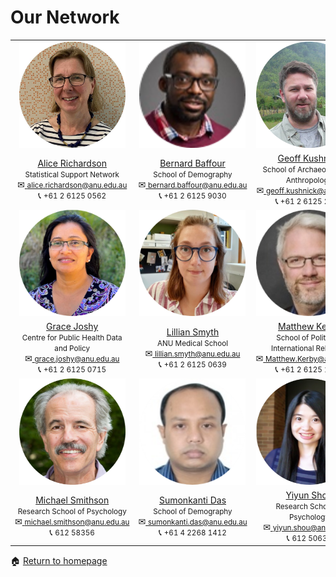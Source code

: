 # Our Network

<table cellpadding="0" cellspacing="0" border="0">
 <tr>
    <td style="text-align: center; vertical-align: middle;"><img src="assets/images/Alice.png" alt="Alice"
             width = "170" 
             height = "170"></td>
    <td style="text-align: center; vertical-align: middle;"><img src="assets/images/Bernard.png" alt="Bernard"
             width = "170" 
             height = "170"></td>
  <td style="text-align: center; vertical-align: middle;"><img src="assets/images/Geoff.png" alt="Geoff"
             width = "170" 
             height = "170"></td>
 </tr>
 <tr>
    <td style="text-align: center; vertical-align: middle;"><div><a href="https://services.anu.edu.au/business-units/dean-higher-degree-research/statistical-support-network/associate-professor-alice">Alice Richardson</a></div><div><small>Statistical Support Network</small></div><div><span style="white-space: nowrap">&#9993;<a href="alice.richardson@anu.edu.au"> <small>alice.richardson@anu.edu.au</small></a></span></div><div><span style="white-space: nowrap">&#128222; <small> +61 2 6125 0562</small></span></div></td>
    <td style="text-align: center; vertical-align: middle;"><div><a href="https://demography.cass.anu.edu.au/people/dr-bernard-baffour">Bernard Baffour</a></div><div><small>School of Demography</small></div><div><span style="white-space: nowrap">&#9993;<a href="bernard.baffour@anu.edu.au"> <small>bernard.baffour@anu.edu.au</small></a></span></div><div><span style="white-space: nowrap">&#128222;<small> +61 2 6125 9030</small></span></div></td>
  <td style="text-align: center; vertical-align: middle;"><div><a href="https://researchers.anu.edu.au/researchers/kushnick-gc">Geoff Kushnick</a></div><div><small>School of Archaeology and Anthropology</small></div><div><span style="white-space: nowrap">&#9993;<a href="geoff.kushnick@anu.edu.au"> <small>geoff.kushnick@anu.edu.au</small></a></span></div><div><span style="white-space: nowrap">&#128222;<small> +61 2 6125 2271</small></span></div></td>
 </tr>
 <tr>
    <td style="text-align: center; vertical-align: middle;"><img src="assets/images/Grace.png" alt="Grace"
             width = "170" 
             height = "170"></td>
    <td style="text-align: center; vertical-align: middle;"><img src="assets/images/Lillian.png" alt="Lillian"
             width = "170" 
             height = "170"></td>
  <td style="text-align: center; vertical-align: middle;"><img src="assets/images/Matthew.png" alt="Matthew"
             width = "170" 
             height = "170"></td>
 </tr>
 <tr>
  <td style="text-align: center; vertical-align: middle;"><div><a href="https://nceph.anu.edu.au/people/academics/associate-professor-grace-joshy">Grace Joshy</a></div><div><small>Centre for Public Health Data and Policy</small></div><div><span style="white-space: nowrap">&#9993;<a href="grace.joshy@anu.edu.au"> <small>grace.joshy@anu.edu.au</small></a></span></div><div><span style="white-space: nowrap">&#128222; <small> +61 2 6125 0715</small></span></div></td>
   <td style="text-align: center; vertical-align: middle;"><div><a href="https://medicalschool.anu.edu.au/people/academic-staff/dr-lillian-smyth">
Lillian Smyth</a></div><div><small>ANU Medical School</small></div><div><span style="white-space: nowrap">&#9993;<a href="lillian.smyth@anu.edu.au"> <small>lillian.smyth@anu.edu.au</small></a></span></div><div><span style="white-space: nowrap">&#128222; <small> +61 2 6125 0639</small></span></div></td>
    <td style="text-align: center; vertical-align: middle;"><div><a href="https://politicsir.cass.anu.edu.au/people/dr-matthew-kerby">
Matthew Kerby</a></div><div><small>School of Politics & International Relations</small></div><div><span style="white-space: nowrap">&#9993;<a href="Matthew.Kerby@anu.edu.au"> <small>Matthew.Kerby@anu.edu.au</small></a></span></div><div><span style="white-space: nowrap">&#128222; <small> +61 2 6125 1806</small></span></div></td>
 </tr>
 <tr>
    <td style="text-align: center; vertical-align: middle;"><img src="assets/images/Mike.png" alt="Mike"
             width = "170" 
             height = "170"></td>
    <td style="text-align: center; vertical-align: middle;"><img src="assets/images/Sumon.png" alt="Sumon"
             width = "170" 
             height = "170"></td>
  <td style="text-align: center; vertical-align: middle;"><img src="assets/images/Yiyun.png" alt="Yiyun"
             width = "170" 
             height = "170"></td>
 </tr>
 <tr>
  <td style="text-align: center; vertical-align: middle;"><div><a href="https://psychology.anu.edu.au/people/academics/prof-mike-smithson">Michael Smithson</a></div><div><small>Research School of Psychology</small></div><div><span style="white-space: nowrap">&#9993;<a href="michael.smithson@anu.edu.au"> <small>michael.smithson@anu.edu.au</small></a></span></div><div><span style="white-space: nowrap">&#128222; <small> 612 58356</small></span></div></td>
   <td style="text-align: center; vertical-align: middle;"><div><a href="https://demography.cass.anu.edu.au/people/dr-sumonkanti-das">Sumonkanti Das</a></div><div><small>School of Demography</small></div><div><span style="white-space: nowrap">&#9993;<a href="sumonkanti.das@anu.edu.au"> <small>sumonkanti.das@anu.edu.au</small></a></span></div><div><span style="white-space: nowrap">&#128222; <small> +61 4 2268 1412</small></span></div></td>
    <td style="text-align: center; vertical-align: middle;"><div><a href="https://psychology.anu.edu.au/people/academics/dr-yiyun-shou">Yiyun Shou</a></div><div><small>Research School of Psychology</small></div><div><span style="white-space: nowrap">&#9993;<a href="yiyun.shou@anu.edu.au"> <small>yiyun.shou@anu.edu.au</small></a></span></div><div><span style="white-space: nowrap">&#128222; <small> 612 50638</small></span></div></td></tr></table>


<span>&#127968;</span> <a href="https://anustatsupportonline.github.io/">Return to homepage</a>

